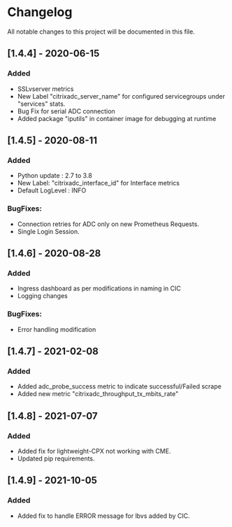 # Changelog
All notable changes to this project will be documented in this file.


## [1.4.4] - 2020-06-15
### Added
 - SSLvserver metrics
 - New Label "citrixadc_server_name" for configured servicegroups under "services" stats.
 - Bug Fix for serial ADC connection 
 - Added package "iputils" in container image for debugging at runtime
 
## [1.4.5] - 2020-08-11
### Added
 - Python update : 2.7 to 3.8
 - New Label: "citrixadc_interface_id" for Interface metrics
 - Default LogLevel : INFO

### BugFixes:
 - Connection retries for ADC only on new Prometheus Requests.
 - Single Login Session.

## [1.4.6] - 2020-08-28
### Added
 - Ingress dashboard as per modifications in naming in CIC
 - Logging changes

### BugFixes:
 - Error handling modification


## [1.4.7] - 2021-02-08
### Added
 - Added adc_probe_success metric to indicate successful/Failed scrape
 - Added new metric "citrixadc_throughput_tx_mbits_rate"

## [1.4.8] - 2021-07-07
### Added
 - Added fix for lightweight-CPX not working with CME.
 - Updated pip requirements.

## [1.4.9] - 2021-10-05
### Added
 - Added fix to handle ERROR message for lbvs added by CIC.
